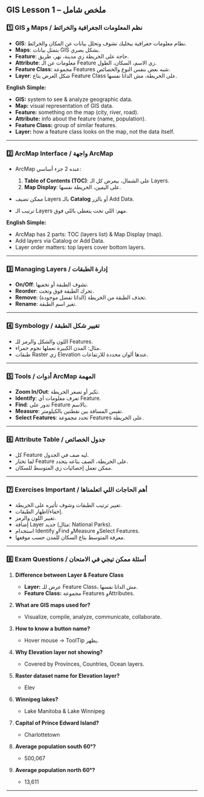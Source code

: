 ## **GIS Lesson 1 – ملخص شامل**

### **1️⃣ GIS و Maps / نظم المعلومات الجغرافية والخرائط**

- **GIS**: نظام معلومات جغرافية بيخليك تشوف وتحلل بيانات عن المكان والخرائط.
- **Maps**: بتمثل بيانات GIS بشكل بصري.
- **Feature**: حاجة على الخريطة زي مدينة، نهر، طريق.
- **Attribute**: معلومات عن الـ Feature زي الاسم، السكان، الطول.
- **Feature Class**: مجموعة Features شبه بعض بنفس النوع والخصائص.
- **Layer**: شكل العرض بتاع Feature Class على الخريطة، مش الداتا نفسها.

**English Simple:**

- **GIS:** system to see & analyze geographic data.
- **Map:** visual representation of GIS data.
- **Feature:** something on the map (city, river, road).
- **Attribute:** info about the feature (name, population).
- **Feature Class:** group of similar features.
- **Layer:** how a feature class looks on the map, not the data itself.

---

### **2️⃣ ArcMap Interface / واجهة ArcMap**

- ArcMap عنده 2 جزء أساسي:

  1. **Table of Contents (TOC)**: على الشمال، بيعرض كل الـ Layers.
  2. **Map Display**: على اليمين، الخريطة نفسها.

- ممكن تضيف Layers بالـ **Catalog** أو بالزر Add Data.
- ترتيب الـ Layers مهم: اللي تحت يتغطى باللي فوق.

**English Simple:**

- ArcMap has 2 parts: TOC (layers list) & Map Display (map).
- Add layers via Catalog or Add Data.
- Layer order matters: top layers cover bottom layers.

---

### **3️⃣ Managing Layers / إدارة الطبقات**

- **On/Off**: تشوف الطبقة أو تخفيها.
- **Reorder**: تحرك الطبقة فوق وتحت.
- **Remove**: تحذف الطبقة من الخريطة (الداتا تفضل موجودة).
- **Rename**: تغير اسم الطبقة.

---

### **4️⃣ Symbology / تغيير شكل الطبقة**

- اللون والشكل والرمز للـ Features.
- مثال: المدن الكبيرة نعملها نجوم حمراء.
- طبقات Raster زي Elevation عندها ألوان محددة للارتفاعات.

---

### **5️⃣ Tools / أدوات ArcMap المهمة**

- **Zoom In/Out**: تكبر أو تصغر الخريطة.
- **Identify**: تعرف معلومات أي Feature.
- **Find**: تدور على Feature بالاسم.
- **Measure**: تقيس المسافة بين نقطتين بالكيلومتر.
- **Select Features**: تحدد مجموعة Features على الخريطة.

---

### **6️⃣ Attribute Table / جدول الخصائص**

- كل Feature ليه صف في الجدول.
- لما تختار Feature على الخريطة، الصف بتاعه يتحدد.
- ممكن تعمل إحصائيات زي المتوسط للسكان.

---

### **7️⃣ Exercises Important / أهم الحاجات اللي اتعلمناها**

- تغيير ترتيب الطبقات وشوف تأثيره على الخريطة.
- إخفاء/اظهار الطبقات.
- تغيير اللون والرمز.
- إضافة Layer جديد (مثال: National Parks).
- استخدام Identify وFind وMeasure وSelect Features.
- معرفة المتوسط بتاع السكان للمدن حسب موقعها.

---

### **8️⃣ Exam Questions / أسئلة ممكن تيجي في الامتحان**

1. **Difference between Layer & Feature Class**

   - **Layer:** عرض للـ Feature Class، مش الداتا نفسها.
   - **Feature Class:** مجموعة Features وAttributes.

2. **What are GIS maps used for?**

   - Visualize, compile, analyze, communicate, collaborate.

3. **How to know a button name?**

   - Hover mouse → ToolTip يظهر.

4. **Why Elevation layer not showing?**

   - Covered by Provinces, Countries, Ocean layers.

5. **Raster dataset name for Elevation layer?**

   - Elev

6. **Winnipeg lakes?**

   - Lake Manitoba & Lake Winnipeg

7. **Capital of Prince Edward Island?**

   - Charlottetown

8. **Average population south 60°?**

   - 500,067

9. **Average population north 60°?**

   - 13,611

---
